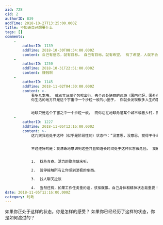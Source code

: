 ```yaml
---
aid: 728
cid: 2
authorID: 839
addTime: 2018-10-27T13:25:00.000Z
title: 不知道自己想要什么
tags: []
comments:
    -
        authorID: 1139
        addTime: 2018-10-30T08:34:00.000Z
        content: 自己有信念，就有目标。 自己有目标，就有希望。 有了希望，人就不会被打倒。
    -
        authorID: 1250
        addTime: 2018-10-31T22:51:00.000Z
        content: 赚钱啊
    -
        authorID: 1145
        addTime: 2018-11-02T04:30:00.000Z
        content: >-
            看多几本书， 或者立马减个包袱出行，去个远处随意的远游（国内也好，国外也行，只要不是旅行团就好），你就会发现世界原来那么大，
            你生活的地方只是这个宇宙中一个沙粒一般的小圈子， 你就会发现很多人生的意义， 或者找到有趣值得你奋斗的东西的了。


            地球只是这个宇宙之中一个沙粒一般， 而你活在地球角落某个城市或者乡村，则如同细菌一般那么渺小。 外面的世界很精彩， 有待你开发呢。
    -
        authorID: 1227
        addTime: 2018-11-05T12:16:00.000Z
        content: >-
            这几天我也处于这种（似乎是阶段性的）状态中：“没意思，没意思，觉得干什么都没意思”。不想工作，只要看书、动漫，玩游戏。但看完动漫和玩完游戏又会陷入深深地空虚与内疚当中。看完书和文章也会觉得无望，对未来和人生更悲观...


            不过还好的是：我清晰地意识到这些并且知道长时间处于这种状态很危险。 我是这么渡过的：


            1.  找些青春、活力的歌单放来听。

            2.  暂停接触所有让你感到消极的东西。

            3.  找人聊天扯淡

            4.  当然还有，如果工作任务重的话，该推就推。自己身体和精神状态最重要！
date: 2018-11-05T12:16:00.000Z
category: 时政
---
```


如果你正处于这样的状态，你是怎样的感受？ 如果你已经经历了这样的状态，你是如何渡过的？
